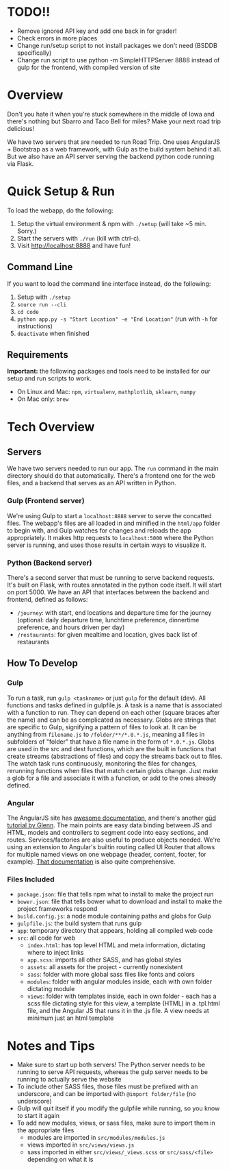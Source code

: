 # TODO!!
- Remove ignored API key and add one back in for grader!
- Check errors in more places
- Change run/setup script to not install packages we don't need (BSDDB specifically)
- Change run script to use python -m SimpleHTTPServer 8888 instead of gulp for the frontend, with compiled version of site

# Overview

Don't you hate it when you're stuck somewhere in the middle of Iowa and there's nothing but Sbarro and Taco Bell for miles? Make your next road trip delicious!

We have two servers that are needed to run Road Trip. One uses AngularJS + Bootstrap as a web framework, with Gulp as the build system behind it all. But we also have an API server serving the backend python code running via Flask.

# Quick Setup & Run
To load the webapp, do the following:

1. Setup the virtual environment & npm with `./setup` (will take ~5 min. Sorry.)
2. Start the servers with `./run` (kill with ctrl-c).
3. Visit [http://localhost:8888](http://localhost:8888) and have fun!

## Command Line
If you want to load the command line interface instead, do the following:

1. Setup with `./setup`
2. `source run --cli`
3. `cd code`
4. `python app.py -s "Start Location" -e "End Location"` (run with `-h` for instructions)
5. `deactivate` when finished

## Requirements
**Important:** the following packages and tools need to be installed for our setup and run scripts to work.
- On Linux and Mac: `npm`, `virtualenv`, `mathplotlib`, `sklearn`, `numpy`
- On Mac only: `brew`

# Tech Overview

## Servers
We have two servers needed to run our app. The `run` command in the main directory should do that automatically. There's a frontend one for the web files, and a backend that serves as an API written in Python. 

### Gulp (Frontend server)

We're using Gulp to start a `localhost:8888` server to serve the concatted files. The webapp's files are all loaded in and minified in the `html/app` folder to begin with, and Gulp watches for changes and reloads the app appropriately. It makes http requests to `localhost:5000` where the Python server is running, and uses those results in certain ways to visualize it. 

### Python (Backend server)

There's a second server that must be running to serve backend requests. It's built on Flask, with routes annotated in the python code itself. It will start on port 5000. We have an API that interfaces between the backend and frontend, defined as follows:
- `/journey`: with start, end locations and departure time for the journey (optional: daily departure time, lunchtime preference, dinnertime preference, and hours driven per day)
- `/restaurants`: for given mealtime and location, gives back list of restaurants

## How To Develop
### Gulp

To run a task, run `gulp <taskname>` or just `gulp` for the default (dev). All functions and tasks defined in gulpfile.js. A task is a name that is associated with a function to run. They can depend on each other (square braces after the name) and can be as complicated as necessary. Globs are strings that are specific to Gulp, signifying a pattern of files to look at. It can be anything from `filename.js` to `/folder/**/*.0.*.js`, meaning all files in subfolders of "folder" that have a file name in the form of `*.0.*.js`. Globs are used in the src and dest functions, which are the built in functions that create streams (abstractions of files) and copy the streams back out to files. The watch task runs continuously, monitoring the files for changes, rerunning functions when files that match certain globs change. Just make a glob for a file and associate it with a function, or add to the ones already defined.

### Angular

The AngularJS site has [awesome documentation](https://docs.angularjs.org/guide/concepts), and there's another [güd tutorial by Glenn](http://glennstovall.com/blog/2013/06/27/angularjs-an-overview/). The main points are easy data binding between JS and HTML, models and controllers to segment code into easy sections, and routes. Services/factories are also useful to produce objects needed. We're using an extension to Angular's builtin routing called UI Router that allows for multiple named views on one webpage (header, content, footer, for example). [That documentation](https://github.com/angular-ui/ui-router/wiki) is also quite comprehensive.

### Files Included
- `package.json`: file that tells npm what to install to make the project run
- `bower.json`: file that tells bower what to download and install to make the project frameworks respond
- `build.config.js`: a node module containing paths and globs for Gulp
- `gulpfile.js`: the build system that runs gulp
- `app`: temporary directory that appears, holding all compiled web code
- `src`: all code for web
	- `index.html`: has top level HTML and meta information, dictating where to inject links
	- `app.scss`: imports all other SASS, and has global styles
	- `assets`: all assets for the project - currently nonexistent
	- `sass`: folder with more global sass files like fonts and colors
	- `modules`: folder with angular modules inside, each with own folder dictating module
	- `views`: folder with templates inside, each in own folder - each has a scss file dictating style for this view, a template (HTML) in a .tpl.html file, and the Angular JS that runs it in the .js file. A view needs at minimum just an html template

# Notes and Tips
- Make sure to start up both servers! The Python server needs to be running to serve API requests, whereas the gulp server needs to be running to actually serve the website
- To include other SASS files, those files must be prefixed with an underscore, and can be imported with `@import folder/file` (no underscore)
- Gulp will quit itself if you modify the gulpfile while running, so you know to start it again
- To add new modules, views, or sass files, make sure to import them in the appropriate files
	- modules are imported in `src/modules/modules.js`
	- views imported in `src/views/views.js`
	- sass imported in either `src/views/_views.scss` or `src/sass/<file>` depending on what it is
